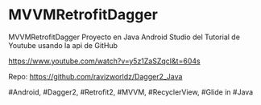# MVVMRetrofitDagger
MVVMRetrofitDagger Proyecto en Java Android Studio del Tutorial de Youtube
usando la api de GitHub

https://www.youtube.com/watch?v=y5z1ZaSZqcI&t=604s

Repo: https://github.com/ravizworldz/Dagger2_Java

#Android, #Dagger2, #Retrofit2, #MVVM, #RecyclerView, #Glide in #Java



